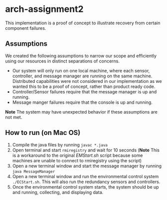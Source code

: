 # arch-assignment2

This implementation is a proof of concept to illustrate recovery from certain component failures.

## Assumptions

We created the following assumptions to narrow our scope and efficiently using our resources in distinct separations of concerns.

* Our system will only run on one local machine, where each sensor, controller, and message manager are running on the same machine. Distributed capabilities were not considered in our implementation as we wanted this to be a proof of concept, rather than product ready code.
* Controller/Sensor failures require that the message manager is up and running.
* Message manger failures require that the console is up and running.

**Note** The system may have unexpected behavior if these assumptions are not met.

## How to run (on Mac OS)

1. Compile the java files by running `javac *.java`
2. Open terminal and start `rmiregistry` and wait for 10 seconds (**Note** This is a workaround to the original *EMStart.sh* script because some machines are unable to connect to rmiregistry using the script) 
3. Open a new terminal window and start the message manager by running `java MessageManager`
4. Open a new terminal window and run the environmental control system `./ECStart.sh`. This will also run the redundancy sensors and controllers.
5. Once the environmental control system starts, the system should be up and running, collecting, and displaying data.

